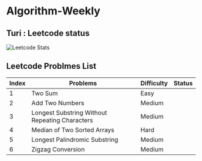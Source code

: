 # Algorithm-Weekly
 
## Turi : Leetcode status 
![Leetcode Stats](https://leetcode.card.workers.dev/?username=Turituri&theme=nord)

## Leetcode Problmes List 
| Index | Problems | Difficulty | Status |
|-------| -----------| ---------- | -------- |
| 1 | Two Sum | Easy
| 2 | Add Two Numbers | Medium
| 3 | Longest Substring Without Repeating Characters | Medium
| 4 | Median of Two Sorted Arrays | Hard
| 5 | Longest Palindromic Substring | Medium
| 6 | Zigzag Conversion | Medium
